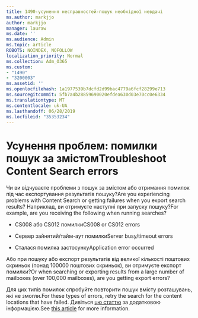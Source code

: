 ```yaml
---
title: 1490-усунення несправностей-пошук необхідної невдачі
ms.author: markjjo
author: markjjo
manager: lauraw
ms.date: ''
ms.audience: Admin
ms.topic: article
ROBOTS: NOINDEX, NOFOLLOW
localization_priority: Normal
ms.collection: Adm_O365
ms.custom:
- "1490"
- "3200003"
ms.assetid: ''
ms.openlocfilehash: 1a1977539b7dcfd2d99bac4779a6fcf28299e713
ms.sourcegitcommit: 5fb7a4b28859690020efdea630d03e70cc0e6334
ms.translationtype: MT
ms.contentlocale: uk-UA
ms.lasthandoff: 06/28/2019
ms.locfileid: "35353234"
---
```

# <a name="troubleshoot-content-search-errors"></a><span data-ttu-id="3f6f0-102">Усунення проблем: помилки пошук за змістом</span><span class="sxs-lookup"><span data-stu-id="3f6f0-102">Troubleshoot Content Search errors</span></span>

<span data-ttu-id="3f6f0-103">Чи ви відчуваєте проблеми з пошук за змістом або отримання помилок під час експортування результатів пошуку?</span><span class="sxs-lookup"><span data-stu-id="3f6f0-103">Are you experiencing problems with Content Search or getting failures when you export search results?</span></span>
<span data-ttu-id="3f6f0-104">Наприклад, ви отримуєте наступні при запуску пошуку?</span><span class="sxs-lookup"><span data-stu-id="3f6f0-104">For example, are you receiving the following when running searches?</span></span>

- <span data-ttu-id="3f6f0-105">CS008 або CS012 помилки</span><span class="sxs-lookup"><span data-stu-id="3f6f0-105">CS008 or CS012 errors</span></span>

- <span data-ttu-id="3f6f0-106">Сервер зайнятий/тайм-аут помилки</span><span class="sxs-lookup"><span data-stu-id="3f6f0-106">Server busy/timeout errors</span></span>

- <span data-ttu-id="3f6f0-107">Сталася помилка застосунку</span><span class="sxs-lookup"><span data-stu-id="3f6f0-107">Application error occurred</span></span>

<span data-ttu-id="3f6f0-108">Або при пошуку або експорт результатів від великої кількості поштових скриньок (понад 100000 поштових скриньок), ви отримуєте експорт помилки?</span><span class="sxs-lookup"><span data-stu-id="3f6f0-108">Or when searching or exporting results from a large number of mailboxes (over 100,000 mailboxes), are you getting export errors?</span></span>

<span data-ttu-id="3f6f0-109">Для цих типів помилок спробуйте повторити пошук вмісту розташувань, які не змогли.</span><span class="sxs-lookup"><span data-stu-id="3f6f0-109">For these types of errors, retry the search for the content locations that have failed.</span></span> <span data-ttu-id="3f6f0-110">Дивіться [цю статтю](https://docs.microsoft.com/office365/securitycompliance/retry-failed-content-search) за додатковою інформацією.</span><span class="sxs-lookup"><span data-stu-id="3f6f0-110">See  [this article](https://docs.microsoft.com/office365/securitycompliance/retry-failed-content-search) for more information.</span></span>
